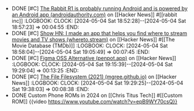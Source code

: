 - DONE [#C] [The Rabbit R1 is probably running Android and is powered by an Android app (androidauthority.com)](https://news.ycombinator.com/item?id=40217453) on [[Hacker News]] #[[rabbit inc]]
  :LOGBOOK:
  CLOCK: [2024-05-04 Sat 18:52:28]--[2024-05-04 Sat 18:57:23] =>  00:04:55
  :END:
- DONE [#C] [Show HN: I made an app that helps you find where to stream movies and TV shows (whereto.stream)](https://news.ycombinator.com/item?id=40213562) on [[Hacker News]] #[[The Movie Database (TMDb)]]
  :LOGBOOK:
  CLOCK: [2024-05-04 Sat 18:58:04]--[2024-05-04 Sat 19:05:49] =>  00:07:45
  :END:
- DONE [#C] [Figma OSS Alternative (penpot.app)](https://news.ycombinator.com/item?id=40218463) on [[Hacker News]]
  :LOGBOOK:
  CLOCK: [2024-05-04 Sat 19:15:39]--[2024-05-04 Sat 19:29:04] =>  00:13:25
  :END:
- DONE [#C] [The File Filesystem (2021) (mgree.github.io)](https://news.ycombinator.com/item?id=40213731) on [[Hacker News]]
  :LOGBOOK:
  CLOCK: [2024-05-04 Sat 19:29:25]--[2024-05-04 Sat 19:38:03] =>  00:08:38
  :END:
- DONE Custom Phone ROMs in 2024 on [[Chris Titus Tech]] #[[Custom ROM]]
  {{video https://www.youtube.com/watch?v=epB9WY70csQ}}